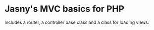 Jasny's MVC basics for PHP
==========================

Includes a router, a controller base class and a class for loading views.
